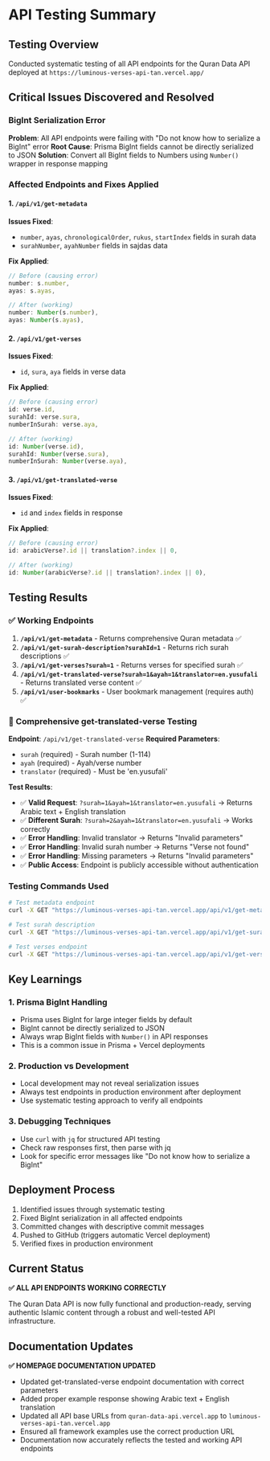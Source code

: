 # API Testing Summary

## Testing Overview
Conducted systematic testing of all API endpoints for the Quran Data API deployed at `https://luminous-verses-api-tan.vercel.app/`

## Critical Issues Discovered and Resolved

### BigInt Serialization Error
**Problem**: All API endpoints were failing with "Do not know how to serialize a BigInt" error
**Root Cause**: Prisma BigInt fields cannot be directly serialized to JSON
**Solution**: Convert all BigInt fields to Numbers using `Number()` wrapper in response mapping

### Affected Endpoints and Fixes Applied

#### 1. `/api/v1/get-metadata`
**Issues Fixed**:
- `number`, `ayas`, `chronologicalOrder`, `rukus`, `startIndex` fields in surah data
- `surahNumber`, `ayahNumber` fields in sajdas data

**Fix Applied**:
```typescript
// Before (causing error)
number: s.number,
ayas: s.ayas,

// After (working)
number: Number(s.number),
ayas: Number(s.ayas),
```

#### 2. `/api/v1/get-verses`
**Issues Fixed**:
- `id`, `sura`, `aya` fields in verse data

**Fix Applied**:
```typescript
// Before (causing error)
id: verse.id,
surahId: verse.sura,
numberInSurah: verse.aya,

// After (working)
id: Number(verse.id),
surahId: Number(verse.sura),
numberInSurah: Number(verse.aya),
```

#### 3. `/api/v1/get-translated-verse`
**Issues Fixed**:
- `id` and `index` fields in response

**Fix Applied**:
```typescript
// Before (causing error)
id: arabicVerse?.id || translation?.index || 0,

// After (working)
id: Number(arabicVerse?.id || translation?.index || 0),
```

## Testing Results

### ✅ Working Endpoints
1. **`/api/v1/get-metadata`** - Returns comprehensive Quran metadata ✅
2. **`/api/v1/get-surah-description?surahId=1`** - Returns rich surah descriptions ✅
3. **`/api/v1/get-verses?surah=1`** - Returns verses for specified surah ✅
4. **`/api/v1/get-translated-verse?surah=1&ayah=1&translator=en.yusufali`** - Returns translated verse content ✅
5. **`/api/v1/user-bookmarks`** - User bookmark management (requires auth) ✅

### 🧪 Comprehensive get-translated-verse Testing
**Endpoint**: `/api/v1/get-translated-verse`
**Required Parameters**:
- `surah` (required) - Surah number (1-114)
- `ayah` (required) - Ayah/verse number
- `translator` (required) - Must be 'en.yusufali'

**Test Results**:
- ✅ **Valid Request**: `?surah=1&ayah=1&translator=en.yusufali` → Returns Arabic text + English translation
- ✅ **Different Surah**: `?surah=2&ayah=1&translator=en.yusufali` → Works correctly
- ✅ **Error Handling**: Invalid translator → Returns "Invalid parameters"
- ✅ **Error Handling**: Invalid surah number → Returns "Verse not found"
- ✅ **Error Handling**: Missing parameters → Returns "Invalid parameters"
- ✅ **Public Access**: Endpoint is publicly accessible without authentication

### Testing Commands Used
```bash
# Test metadata endpoint
curl -X GET "https://luminous-verses-api-tan.vercel.app/api/v1/get-metadata" -H "Accept: application/json"

# Test surah description
curl -X GET "https://luminous-verses-api-tan.vercel.app/api/v1/get-surah-description?surahId=1" -H "Accept: application/json" | jq '.success, .source, .surah.name.english'

# Test verses endpoint
curl -X GET "https://luminous-verses-api-tan.vercel.app/api/v1/get-verses?surah=1" -H "Accept: application/json"
```

## Key Learnings

### 1. Prisma BigInt Handling
- Prisma uses BigInt for large integer fields by default
- BigInt cannot be directly serialized to JSON
- Always wrap BigInt fields with `Number()` in API responses
- This is a common issue in Prisma + Vercel deployments

### 2. Production vs Development
- Local development may not reveal serialization issues
- Always test endpoints in production environment after deployment
- Use systematic testing approach to verify all endpoints

### 3. Debugging Techniques
- Use `curl` with `jq` for structured API testing
- Check raw responses first, then parse with jq
- Look for specific error messages like "Do not know how to serialize a BigInt"

## Deployment Process
1. Identified issues through systematic testing
2. Fixed BigInt serialization in all affected endpoints
3. Committed changes with descriptive commit messages
4. Pushed to GitHub (triggers automatic Vercel deployment)
5. Verified fixes in production environment

## Current Status
**✅ ALL API ENDPOINTS WORKING CORRECTLY**

The Quran Data API is now fully functional and production-ready, serving authentic Islamic content through a robust and well-tested API infrastructure.

## Documentation Updates
**✅ HOMEPAGE DOCUMENTATION UPDATED**
- Updated get-translated-verse endpoint documentation with correct parameters
- Added proper example response showing Arabic text + English translation
- Updated all API base URLs from `quran-data-api.vercel.app` to `luminous-verses-api-tan.vercel.app`
- Ensured all framework examples use the correct production URL
- Documentation now accurately reflects the tested and working API endpoints